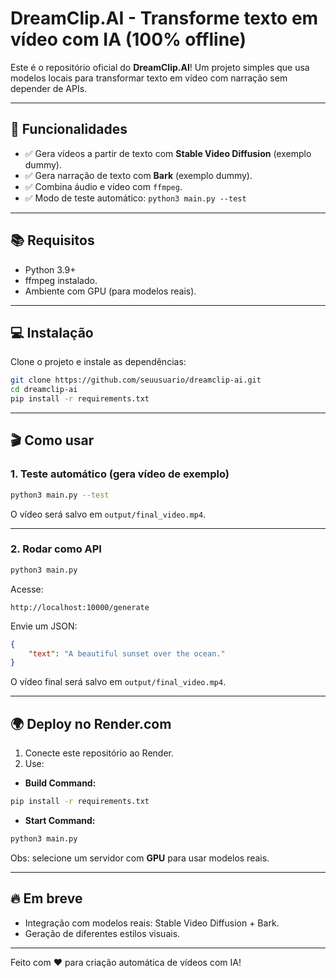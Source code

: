 
# DreamClip.AI - Transforme texto em vídeo com IA (100% offline)

Este é o repositório oficial do **DreamClip.AI**! Um projeto simples que usa modelos locais para transformar texto em vídeo com narração sem depender de APIs.

---

## 🚀 Funcionalidades

- ✅ Gera vídeos a partir de texto com **Stable Video Diffusion** (exemplo dummy).
- ✅ Gera narração de texto com **Bark** (exemplo dummy).
- ✅ Combina áudio e vídeo com `ffmpeg`.
- ✅ Modo de teste automático: `python3 main.py --test`

---

## 📚 Requisitos

- Python 3.9+
- ffmpeg instalado.
- Ambiente com GPU (para modelos reais).

---

## 💻 Instalação

Clone o projeto e instale as dependências:

```bash
git clone https://github.com/seuusuario/dreamclip-ai.git
cd dreamclip-ai
pip install -r requirements.txt
```

---

## 🎬 Como usar

### 1. Teste automático (gera vídeo de exemplo)

```bash
python3 main.py --test
```
O vídeo será salvo em `output/final_video.mp4`.

---

### 2. Rodar como API

```bash
python3 main.py
```

Acesse:

```
http://localhost:10000/generate
```

Envie um JSON:

```json
{
    "text": "A beautiful sunset over the ocean."
}
```

O vídeo final será salvo em `output/final_video.mp4`.

---

## 🌍 Deploy no Render.com

1. Conecte este repositório ao Render.
2. Use:

- **Build Command:**
```bash
pip install -r requirements.txt
```

- **Start Command:**
```bash
python3 main.py
```

Obs: selecione um servidor com **GPU** para usar modelos reais.

---

## 🔥 Em breve

- Integração com modelos reais: Stable Video Diffusion + Bark.
- Geração de diferentes estilos visuais.

---

Feito com ❤️ para criação automática de vídeos com IA!
